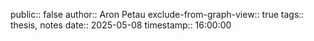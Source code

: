 public:: false
author:: Aron Petau
exclude-from-graph-view:: true
tags:: thesis, notes
date:: 2025-05-08
timestamp:: 16:00:00
